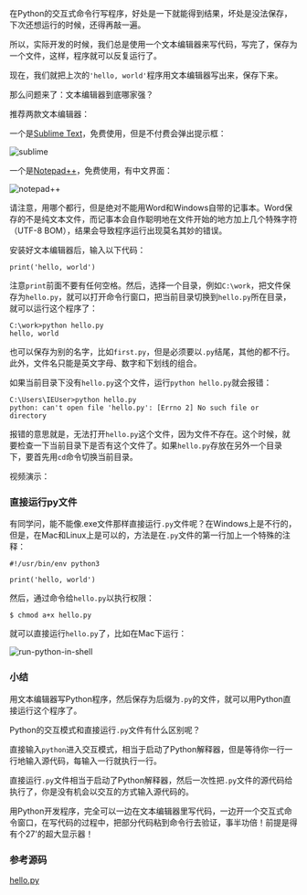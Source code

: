 在Python的交互式命令行写程序，好处是一下就能得到结果，坏处是没法保存，下次还想运行的时候，还得再敲一遍。

所以，实际开发的时候，我们总是使用一个文本编辑器来写代码，写完了，保存为一个文件，这样，程序就可以反复运行了。

现在，我们就把上次的`'hello, world'`程序用文本编辑器写出来，保存下来。

那么问题来了：文本编辑器到底哪家强？

推荐两款文本编辑器：

一个是[Sublime Text](http://www.sublimetext.com/)，免费使用，但是不付费会弹出提示框：

![sublime](https://cdn.liaoxuefeng.com/cdn/files/attachments/0014316432749618f6c01e3df674e4db44799536ce37531000/l)

一个是[Notepad++](http://notepad-plus-plus.org/)，免费使用，有中文界面：

![notepad++](https://cdn.liaoxuefeng.com/cdn/files/attachments/0014316432852715b0ecf4b452c4648a60059f4cfa21059000/l)

请注意，用哪个都行，但是绝对不能用Word和Windows自带的记事本。Word保存的不是纯文本文件，而记事本会自作聪明地在文件开始的地方加上几个特殊字符（UTF-8 BOM），结果会导致程序运行出现莫名其妙的错误。

安装好文本编辑器后，输入以下代码：

```
print('hello, world')

```

注意`print`前面不要有任何空格。然后，选择一个目录，例如`C:\work`，把文件保存为`hello.py`，就可以打开命令行窗口，把当前目录切换到`hello.py`所在目录，就可以运行这个程序了：

```
C:\work>python hello.py
hello, world

```

也可以保存为别的名字，比如`first.py`，但是必须要以`.py`结尾，其他的都不行。此外，文件名只能是英文字母、数字和下划线的组合。

如果当前目录下没有`hello.py`这个文件，运行`python hello.py`就会报错：

```
C:\Users\IEUser>python hello.py
python: can't open file 'hello.py': [Errno 2] No such file or directory

```

报错的意思就是，无法打开`hello.py`这个文件，因为文件不存在。这个时候，就要检查一下当前目录下是否有这个文件了。如果`hello.py`存放在另外一个目录下，要首先用`cd`命令切换当前目录。

视频演示：

### 直接运行py文件

有同学问，能不能像.exe文件那样直接运行`.py`文件呢？在Windows上是不行的，但是，在Mac和Linux上是可以的，方法是在`.py`文件的第一行加上一个特殊的注释：

```
#!/usr/bin/env python3

print('hello, world')

```

然后，通过命令给`hello.py`以执行权限：

```
$ chmod a+x hello.py

```

就可以直接运行`hello.py`了，比如在Mac下运行：

![run-python-in-shell](https://cdn.liaoxuefeng.com/cdn/files/attachments/001387104176573bc75768a559c474a8a69755828c1930a000/0)

### 小结

用文本编辑器写Python程序，然后保存为后缀为`.py`的文件，就可以用Python直接运行这个程序了。

Python的交互模式和直接运行`.py`文件有什么区别呢？

直接输入`python`进入交互模式，相当于启动了Python解释器，但是等待你一行一行地输入源代码，每输入一行就执行一行。

直接运行`.py`文件相当于启动了Python解释器，然后一次性把`.py`文件的源代码给执行了，你是没有机会以交互的方式输入源代码的。

用Python开发程序，完全可以一边在文本编辑器里写代码，一边开一个交互式命令窗口，在写代码的过程中，把部分代码粘到命令行去验证，事半功倍！前提是得有个27'的超大显示器！

### 参考源码

[hello.py](https://github.com/michaelliao/learn-python3/blob/master/samples/basic/hello.py)